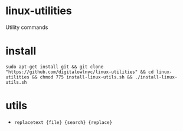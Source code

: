 # linux-utilities
Utility commands

# install
`sudo apt-get install git && git clone "https://github.com/digitalowlnyc/linux-utilities" && cd linux-utilities && chmod 775 install-linux-utils.sh && ./install-linux-utils.sh`

# utils
- `replacetext {file} {search} {replace}`
